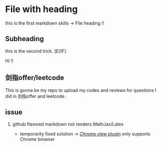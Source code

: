 # File with heading

this is the first markdown skills -> File heading !!

## Subheading

this is the second trick.
[EOF]

[//]: # (a space from last line starts a new line)
[//]: # (and this should not appear in markdown)
[//]: # (but remember a line blank line before and after)
[//]: # (in case of some speicial markdown parsers)

Hi !!

## 剑指offer/leetcode

This is gonna be my repo to upload my codes and reviews for questions I did in 剑指offer and leetcode.

## **issue**

1. github flavored markdown not renders MathJax/Latex

   * temporarity fixed solution -> [Chrome view plugin](https://chrome.google.com/webstore/detail/mathjax-plugin-for-github/ioemnmodlmafdkllaclgeombjnmnbima) only supports Chrome browser